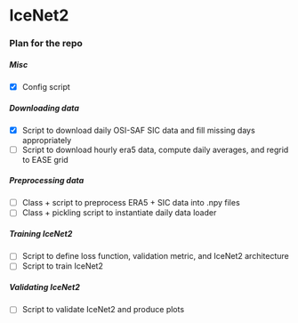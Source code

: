 # IceNet2

### Plan for the repo

##### Misc
* [x] Config script

##### Downloading data
* [x] Script to download daily OSI-SAF SIC data and fill missing days appropriately
* [ ] Script to download hourly era5 data, compute daily averages, and regrid to EASE grid

##### Preprocessing data
* [ ] Class + script to preprocess ERA5 + SIC data into .npy files
* [ ] Class + pickling script to instantiate daily data loader

##### Training IceNet2
* [ ] Script to define loss function, validation metric, and IceNet2 architecture
* [ ] Script to train IceNet2

##### Validating IceNet2
* [ ] Script to validate IceNet2 and produce plots
